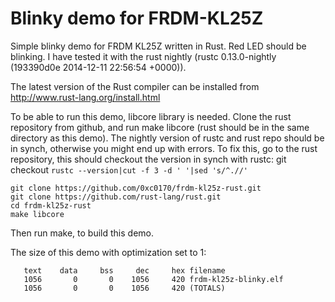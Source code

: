Blinky demo for FRDM-KL25Z
===============

Simple blinky demo for FRDM KL25Z written in Rust. Red LED should be blinking.
I have tested it with the rust nightly (rustc 0.13.0-nightly (193390d0e 2014-12-11 22:56:54 +0000)).

The latest version of the Rust compiler can be installed from http://www.rust-lang.org/install.html

To be able to run this demo, libcore library is needed. Clone the rust repository
from github, and run make libcore (rust should be in the same directory as this demo). The nightly version
of rustc and rust repo should be in synch, otherwise you might end up with errors. To fix this, go to the rust
repository, this should checkout the version in synch with rustc: git checkout `rustc --version|cut -f 3 -d ' '|sed 's/^.//'`

```
git clone https://github.com/0xc0170/frdm-kl25z-rust.git
git clone https://github.com/rust-lang/rust.git
cd frdm-kl25z-rust
make libcore
```

Then run make, to build this demo.

The size of this demo with optimization set to 1:
```
   text    data     bss     dec     hex filename
   1056       0       0    1056     420 frdm-kl25z-blinky.elf
   1056       0       0    1056     420 (TOTALS)
```
